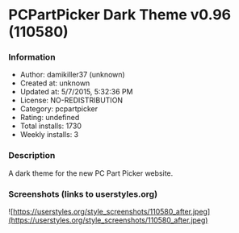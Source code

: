 # PCPartPicker Dark Theme v0.96 (110580)

### Information
- Author: damikiller37 (unknown)
- Created at: unknown
- Updated at: 5/7/2015, 5:32:36 PM
- License: NO-REDISTRIBUTION
- Category: pcpartpicker
- Rating: undefined
- Total installs: 1730
- Weekly installs: 3


### Description
A dark theme for the new PC Part Picker website.


### Screenshots (links to userstyles.org)
![https://userstyles.org/style_screenshots/110580_after.jpeg](https://userstyles.org/style_screenshots/110580_after.jpeg)


